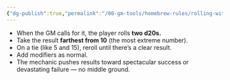 ```yaml
---
{"dg-publish":true,"permalink":"/00-gm-tools/homebrew-rules/rolling-with-emphasis/"}
---
```


- When the GM calls for it, the player rolls **two d20s.**
- Take the result **farthest from 10** (the most extreme number).
- On a tie (like 5 and 15), reroll until there’s a clear result.
- Add modifiers as normal.
- The mechanic pushes results toward spectacular success or devastating failure — no middle ground.
